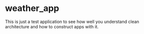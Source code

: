 # weather_app
This is just a test application to see how well you understand clean architecture and how to construct apps with it.
